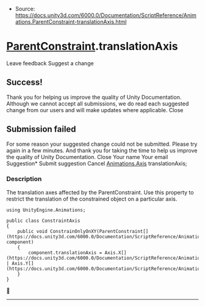 * Source: https://docs.unity3d.com/6000.0/Documentation/ScriptReference/Animations.ParentConstraint-translationAxis.html

#  [ParentConstraint](https://docs.unity3d.com/6000.0/Documentation/ScriptReference/Animations.ParentConstraint.html).translationAxis
Leave feedback
Suggest a change
## Success!
Thank you for helping us improve the quality of Unity Documentation. Although we cannot accept all submissions, we do read each suggested change from our users and will make updates where applicable.
Close
## Submission failed
For some reason your suggested change could not be submitted. Please <a>try again</a> in a few minutes. And thank you for taking the time to help us improve the quality of Unity Documentation.
Close
Your name Your email Suggestion* Submit suggestion
Cancel
[Animations.Axis](https://docs.unity3d.com/6000.0/Documentation/ScriptReference/Animations.Axis.html) translationAxis; 
### Description
The translation axes affected by the ParentConstraint.
Use this property to restrict the translation of the constrained object on a particular axis.
```
using UnityEngine.Animations;  
  
public class ConstraintAxis
{
    public void ConstrainOnlyOnXY(ParentConstraint[](https://docs.unity3d.com/6000.0/Documentation/ScriptReference/Animations.ParentConstraint.html) component)
    {
        component.translationAxis = Axis.X[](https://docs.unity3d.com/6000.0/Documentation/ScriptReference/Animations.Axis.X.html) | Axis.Y[](https://docs.unity3d.com/6000.0/Documentation/ScriptReference/Animations.Axis.Y.html);
    }
}

```

* * *

